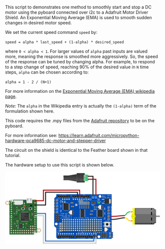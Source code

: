 This script to demonstrates one method to smoothly start and stop a DC motor using the pyboard connected over i2c to a Adafruit Motor Driver Shield. An Exponential Moving Average (EMA) is used to smooth sudden changes in desired
motor speed.

We set the current speed command `speed` by:

`speed = alpha * last_speed + (1-alpha) * desired_speed`

where `0 < alpha < 1`. For larger values of `alpha` past inputs are valued more, meaning the response is smoothed more aggressively. So, the speed of the response can be tuned by changing alpha. For example, to respond to a step change of speed, reaching 90% of the desired value in `N` time steps, `alpha` can be chosen according to:

` alpha = 1 - 2 / (N+1) `

For more information on the [Exponential Moving Average (EMA) wikipedia page](https://en.wikipedia.org/wiki/Moving_average#Exponential_moving_average).
 
*Note:* The `alpha` in the Wikipedia entry is actually the `(1-alpha)` term of the formulation shown here.

This code requires the .mpy files from the [Adafruit repository](https://github.com/adafruit/micropython-adafruit-pca9685) to be on the pyboard.
 
For more information see:
https://learn.adafruit.com/micropython-hardware-pca9685-dc-motor-and-stepper-driver

The circuit on the shield is identical to the Feather board shown in that tutorial.

The hardware setup to use this script is shown below.

![DC Motor Setup](pyboard_breadboard_motorShield_DCmotor.png)